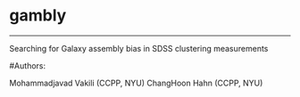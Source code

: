 # gambly
------------
Searching for Galaxy assembly bias in SDSS clustering measurements

#Authors: 

Mohammadjavad Vakili (CCPP, NYU)
ChangHoon Hahn (CCPP, NYU)


